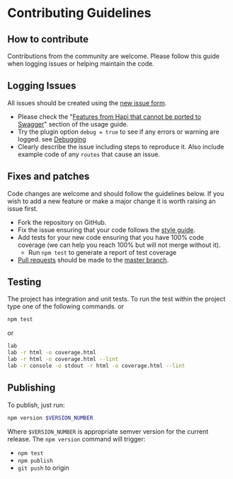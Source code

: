 # Contributing Guidelines

## How to contribute

Contributions from the community are welcome. Please follow this guide when logging issues or helping maintain the code.

## Logging Issues

All issues should be created using the [new issue form](https://github.com/glennjones/hapi-swaggerui/issues/new).

-   Please check the "[Features from Hapi that cannot be ported to Swagger](https://github.com/glennjones/hapi-swaggerui/blob/master/usageguide.md#features-from-hapi-that-cannot-be-ported-to-swagger])" section of the usage guide.
-   Try the plugin option `debug = true` to see if any errors or warning are logged. see [Debugging](https://github.com/glennjones/hapi-swaggerui/blob/master/usageguide.md#debugging)
-   Clearly describe the issue including steps to reproduce it. Also include example code of any `routes` that cause an issue.

## Fixes and patches

Code changes are welcome and should follow the guidelines below. If you wish to add a new feature or make a major change it is worth raising an issue first.

-   Fork the repository on GitHub.
-   Fix the issue ensuring that your code follows the [style guide](https://github.com/hapijs/contrib/blob/master/Style.md).
-   Add tests for your new code ensuring that you have 100% code coverage (we can help you reach 100% but will not merge without it).
    -   Run `npm test` to generate a report of test coverage
-   [Pull requests](https://help.github.com/articles/creating-a-pull-request/) should be made to the [master branch](https://github.com/glennjones/hapi-swaggerui/tree/master).

## Testing

The project has integration and unit tests. To run the test within the project type one of the following commands.
or

```bash
npm test
```

or

```bash
lab
lab -r html -o coverage.html
lab -r html -o coverage.html --lint
lab -r console -o stdout -r html -o coverage.html --lint
```

## Publishing

To publish, just run:

```bash
npm version $VERSION_NUMBER
```

Where `$VERSION_NUMBER` is appropriate semver version for the current release. The `npm version` command will trigger:

-   `npm test`
-   `npm publish`
-   `git push` to origin
